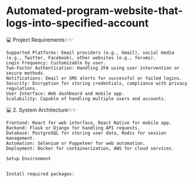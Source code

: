 # Automated-program-website-that-logs-into-specified-account

💻 Project Requirements✨✨

    Supported Platforms: Email providers (e.g., Gmail), social media (e.g., Twitter, Facebook), other websites (e.g., forums).
    Login Frequency: Customizable by user.
    Two-Factor Authentication: Handling 2FA using user intervention or secure methods.
    Notifications: Email or SMS alerts for successful or failed logins.
    Security: Encryption for storing credentials, compliance with privacy regulations.
    User Interface: Web dashboard and mobile app.
    Scalability: Capable of handling multiple users and accounts.


💻 2. System Architecture✨✨

    Frontend: React for web interface, React Native for mobile app.
    Backend: Flask or Django for handling API requests.
    Database: PostgreSQL for storing user data, Redis for session management.
    Automation: Selenium or Puppeteer for web automation.
    Deployment: Docker for containerization, AWS for cloud services.

    Setup Environment


    Install required packages:
    
